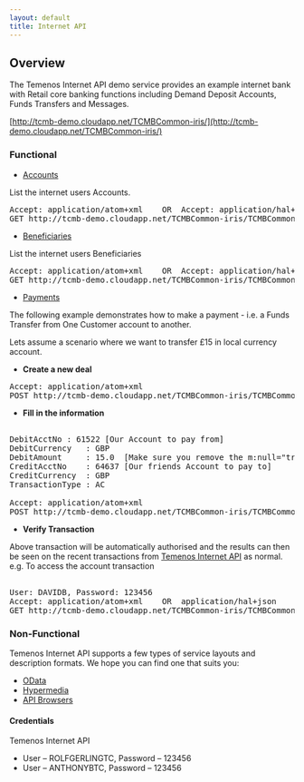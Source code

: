 ```yaml
---
layout: default
title: Internet API
---
```

## Overview

The Temenos Internet API demo service provides an example internet bank with Retail core banking functions including Demand Deposit Accounts, Funds Transfers and Messages.

[http://tcmb-demo.cloudapp.net/TCMBCommon-iris/](http://tcmb-demo.cloudapp.net/TCMBCommon-iris/)

### Functional

* [Accounts](http://tcmb-demo.cloudapp.net/TCMBCommon-iris/TCMBCommon.svc/GB0010001/enqTcibAcctDetailss\(\))

List the internet users Accounts.

<pre>
Accept: application/atom+xml	OR	Accept: application/hal+json 
GET http://tcmb-demo.cloudapp.net/TCMBCommon-iris/TCMBCommon.svc/GB0010001/enqTcibAcctDetailss()
</pre>


* [Beneficiaries](http://tcmb-demo.cloudapp.net/TCMBCommon-iris/TCMBCommon.svc/GB0010001/enqTcibBeneficiaryUtils\(\))

List the internet users Beneficiaries

<pre>
Accept: application/atom+xml	OR	Accept: application/hal+json
GET http://tcmb-demo.cloudapp.net/TCMBCommon-iris/TCMBCommon.svc/GB0010001/enqTcibBeneficiaryUtils()
</pre>

* [Payments](http://tcmb-demo.cloudapp.net/TCMBCommon-iris/TCMBCommon.svc/GB0010001/verFundsTransfer_Tcibs\(\))

The following example demonstrates how to make a payment - i.e. a Funds Transfer from One Customer account to another.

Lets assume a scenario where we want to transfer £15 in local currency account.


- **Create a new deal**

<pre>
Accept: application/atom+xml
POST http://tcmb-demo.cloudapp.net/TCMBCommon-iris/TCMBCommon.svc/GB0010001/verFundsTransfer_Tcibs()/new
</pre>


- **Fill in the information**
 
<pre>

DebitAcctNo	: 61522	[Our Account to pay from]
DebitCurrency	: GBP
DebitAmount 	: 15.0	[Make sure you remove the m:null="true" attribute from the node]
CreditAcctNo	: 64637 [Our friends Account to pay to]
CreditCurrency	: GBP
TransactionType	: AC
            
Accept: application/atom+xml
POST http://tcmb-demo.cloudapp.net/TCMBCommon-iris/TCMBCommon.svc/GB0010001/verFundsTransfer_Tcibs()
</pre>


- **Verify Transaction**

Above transaction will be automatically authorised and the results can then be seen on the recent transactions from [Temenos Internet API](InternetAPI) as normal. e.g. To access the account transaction

<pre>

User: DAVIDB, Password: 123456
Accept: application/atom+xml	OR	application/hal+json
GET http://tcmb-demo.cloudapp.net/TCMBCommon-iris/TCMBCommon.svc/GB0010001/enqTcibLastNTxnsRecentListss?$filter=AcctId eq 64637
</pre>


### Non-Functional

Temenos Internet API supports a few types of service layouts and description formats.  We hope you can find one that suits you:

* [OData](OData)
* [Hypermedia](Hypermedia)
* [API Browsers](/InternetAPIBrowsers)



#### Credentials

Temenos Internet API

* User – ROLFGERLINGTC, Password – 123456
* User – ANTHONYBTC, Password – 123456

